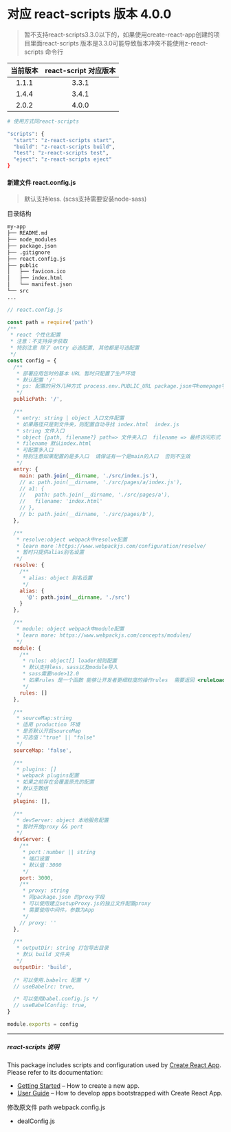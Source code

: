 # 对应 react-scripts 版本 4.0.0
>暂不支持react-scripts3.3.0以下的，如果使用create-react-app创建的项目里面react-scripts 版本是3.3.0可能导致版本冲突不能使用z-react-scripts 命令行


|  当前版本 | react-script 对应版本 |
|:-----------:|:---------------------:|
| 1.1.1       |  3.3.1                |
| 1.4.4       |  3.4.1                |
| 2.0.2       |  4.0.0                |


```sh
# 使用方式同react-scripts

"scripts": {
  "start": "z-react-scripts start",
  "build": "z-react-scripts build",
  "test": "z-react-scripts test",
  "eject": "z-react-scripts eject"
}

```
#### 新建文件 react.config.js
> 默认支持less.   (scss支持需要安装node-sass)

目录结构
```sh
my-app
├── README.md
├── node_modules
├── package.json
├── .gitignore
├── react.config.js
├── public
│   ├── favicon.ico
│   ├── index.html
│   └── manifest.json
└── src
...

```

```js
// react.config.js

const path = require('path')
/**
 * react 个性化配置
 * 注意：不支持异步获取
 * 特别注意 除了 entry 必选配置, 其他都是可选配置
 */
const config = {
  /**
   * 部署应用包时的基本 URL 暂时只配置了生产环境
   * 默认配置 '/'
   * ps: 配置的另外几种方式 process.env.PUBLIC_URL package.json中homepage字段
   */
  publicPath: '/',

  /** 
   * entry: string | object 入口文件配置
   * 如果路径只是到文件夹，则配置自动寻找 index.html  index.js
   * string 文件入口
   * object {path, filename?} path=> 文件夹入口  filename => 最终访问形式
   * filename 默认index.html
   * 可配置多入口 
   * 特别注意如果配置的是多入口  请保证有一个是main的入口  否则不生效
   */
  entry: {
    main: path.join(__dirname, './src/index.js'),
    // a: path.join(__dirname, './src/pages/a/index.js'),
    // a1: {
    //   path: path.join(__dirname, './src/pages/a'),
    //   filename: 'index.html'
    // },
    // b: path.join(__dirname, './src/pages/b'),
  },

  /**
   * resolve:object webpack中resolve配置
   * learn more：https://www.webpackjs.com/configuration/resolve/
   * 暂时只提供alias别名设置
   */
  resolve: {
    /**
     * alias: object 别名设置
     */
    alias: {
      '@': path.join(__dirname, './src')
    }
  },

  /**
   * module: object webpack中module配置
   * learn more: https://www.webpackjs.com/concepts/modules/
   */
  module: {
    /**
     * rules: object[] loader规则配置
     * 默认支持less，sass以及module导入
     * sass需要node>12.0
     * 如果rules 是一个函数 能够让开发者更细粒度的操作rules  需要返回 <ruleLoaders>[]
     */
    rules: []
  },

  /**
   * sourceMap:string
   * 适用 production 环境
   * 是否默认开启sourceMap
   * 可选值："true" || "false"
   */
  sourceMap: 'false',

  /**
   * plugins: []
   * webpack plugins配置
   * 如果之前存在会覆盖原先的配置
   * 默认空数组
   */
  plugins: [],

  /**
   * devServer: object 本地服务配置
   * 暂时开放proxy && port
   */
  devServer: {
    /**
     * port：number || string
     * 端口设置
     * 默认值：3000
     */
    port: 3000,
    /** 
     * proxy: string
     * 同package.json 的proxy字段
     * 可以使用建立setupProxy.js的独立文件配置proxy
     * 需要使用中间件，参数为App 
     */
    // proxy: ''
  },

  /**
   * outputDir: string 打包导出目录
   * 默认 build 文件夹
   */
  outputDir: 'build',
  
  /* 可以使用.babelrc 配置 */
  // useBabelrc: true,

  /* 可以使用babel.config.js */
  // useBabelConfig: true,
}

module.exports = config
```


****
##### react-scripts 说明
This package includes scripts and configuration used by [Create React App](https://github.com/facebook/create-react-app).<br>
Please refer to its documentation:

- [Getting Started](https://facebook.github.io/create-react-app/docs/getting-started) – How to create a new app.
- [User Guide](https://facebook.github.io/create-react-app/) – How to develop apps bootstrapped with Create React App.

修改原文件
path
webpack.config.js
+ dealConfig.js
